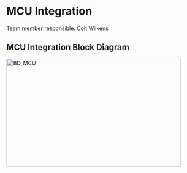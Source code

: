 # MCU Integration #

Team member responsible: Colt Wilkens

## MCU Integration Block Diagram ##

<img src='http://i.imgur.com/CuX01TP.gif' alt='BD_MCU' height='282' width='455'>